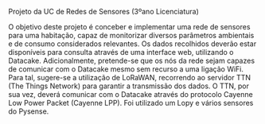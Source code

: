 Projeto da UC de Redes de Sensores (3ºano Licenciatura)

O objetivo deste projeto é conceber e implementar uma rede de sensores para uma habitação, capaz de monitorizar diversos parâmetros ambientais e de consumo considerados relevantes. Os dados recolhidos deverão estar disponíveis para consulta através de uma interface web, utilizando o Datacake. Adicionalmente, pretende-se que os nós da rede sejam capazes de comunicar com o Datacake mesmo sem recurso a uma ligação WiFi. Para tal, sugere-se a utilização de LoRaWAN, recorrendo ao servidor TTN (The Things Network) para garantir a transmissão dos dados. O TTN, por sua vez, deverá comunicar com o Datacake através do protocolo Cayenne Low Power Packet (Cayenne LPP). Foi utilizado um Lopy e vários sensores do Pysense.


